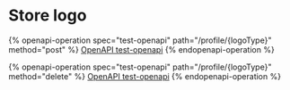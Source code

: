 # Store logo

{% openapi-operation spec="test-openapi" path="/profile/{logoType}" method="post" %}
[OpenAPI test-openapi](https://gitbook-x-prod-openapi.4401d86825a13bf607936cc3a9f3897a.r2.cloudflarestorage.com/raw/755dcddfd3adf5c05e161c403a0595c52964db7c350249b6e5be19280906a4c6.txt?X-Amz-Algorithm=AWS4-HMAC-SHA256&X-Amz-Content-Sha256=UNSIGNED-PAYLOAD&X-Amz-Credential=dce48141f43c0191a2ad043a6888781c%2F20250620%2Fauto%2Fs3%2Faws4_request&X-Amz-Date=20250620T112314Z&X-Amz-Expires=172800&X-Amz-Signature=702ebd788a5e2fbc4420d265fe3e0805c93f2e7386b2155fd6dc527742644bf3&X-Amz-SignedHeaders=host&x-amz-checksum-mode=ENABLED&x-id=GetObject)
{% endopenapi-operation %}

{% openapi-operation spec="test-openapi" path="/profile/{logoType}" method="delete" %}
[OpenAPI test-openapi](https://gitbook-x-prod-openapi.4401d86825a13bf607936cc3a9f3897a.r2.cloudflarestorage.com/raw/755dcddfd3adf5c05e161c403a0595c52964db7c350249b6e5be19280906a4c6.txt?X-Amz-Algorithm=AWS4-HMAC-SHA256&X-Amz-Content-Sha256=UNSIGNED-PAYLOAD&X-Amz-Credential=dce48141f43c0191a2ad043a6888781c%2F20250620%2Fauto%2Fs3%2Faws4_request&X-Amz-Date=20250620T112314Z&X-Amz-Expires=172800&X-Amz-Signature=702ebd788a5e2fbc4420d265fe3e0805c93f2e7386b2155fd6dc527742644bf3&X-Amz-SignedHeaders=host&x-amz-checksum-mode=ENABLED&x-id=GetObject)
{% endopenapi-operation %}
